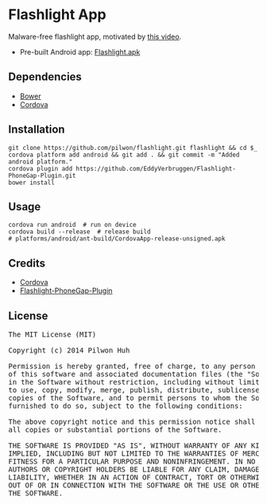 # Flashlight App

Malware-free flashlight app, motivated by [this video](https://www.youtube.com/watch?v=Q8xz8xKEFvU).

* Pre-built Android app: [Flashlight.apk](https://github.com/pilwon/flashlight-app/blob/master/releases/Flashlight.apk)

## Dependencies

* [Bower](http://bower.io)
* [Cordova](http://cordova.apache.org)

## Installation

    git clone https://github.com/pilwon/flashlight.git flashlight && cd $_
    cordova platform add android && git add . && git commit -m "Added android platform."
    cordova plugin add https://github.com/EddyVerbruggen/Flashlight-PhoneGap-Plugin.git
    bower install

## Usage

    cordova run android  # run on device
    cordova build --release  # release build
    # platforms/android/ant-build/CordovaApp-release-unsigned.apk

## Credits

* [Cordova](http://cordova.apache.org/)
* [Flashlight-PhoneGap-Plugin](https://github.com/EddyVerbruggen/Flashlight-PhoneGap-Plugin)

## License

<pre>
The MIT License (MIT)

Copyright (c) 2014 Pilwon Huh

Permission is hereby granted, free of charge, to any person obtaining a copy
of this software and associated documentation files (the "Software"), to deal
in the Software without restriction, including without limitation the rights
to use, copy, modify, merge, publish, distribute, sublicense, and/or sell
copies of the Software, and to permit persons to whom the Software is
furnished to do so, subject to the following conditions:

The above copyright notice and this permission notice shall be included in
all copies or substantial portions of the Software.

THE SOFTWARE IS PROVIDED "AS IS", WITHOUT WARRANTY OF ANY KIND, EXPRESS OR
IMPLIED, INCLUDING BUT NOT LIMITED TO THE WARRANTIES OF MERCHANTABILITY,
FITNESS FOR A PARTICULAR PURPOSE AND NONINFRINGEMENT. IN NO EVENT SHALL THE
AUTHORS OR COPYRIGHT HOLDERS BE LIABLE FOR ANY CLAIM, DAMAGES OR OTHER
LIABILITY, WHETHER IN AN ACTION OF CONTRACT, TORT OR OTHERWISE, ARISING FROM,
OUT OF OR IN CONNECTION WITH THE SOFTWARE OR THE USE OR OTHER DEALINGS IN
THE SOFTWARE.
</pre>
